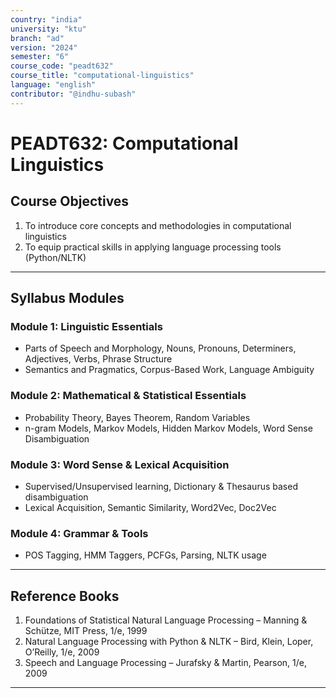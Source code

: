 ```yaml
---
country: "india"
university: "ktu"
branch: "ad"
version: "2024"
semester: "6"
course_code: "peadt632"
course_title: "computational-linguistics"
language: "english"
contributor: "@indhu-subash"
---
```


# PEADT632: Computational Linguistics  

## Course Objectives

1. To introduce core concepts and methodologies in computational linguistics  
2. To equip practical skills in applying language processing tools (Python/NLTK)

---

## Syllabus Modules

### Module 1: Linguistic Essentials
- Parts of Speech and Morphology, Nouns, Pronouns, Determiners, Adjectives, Verbs, Phrase Structure  
- Semantics and Pragmatics, Corpus-Based Work, Language Ambiguity  

### Module 2: Mathematical & Statistical Essentials
- Probability Theory, Bayes Theorem, Random Variables  
- n-gram Models, Markov Models, Hidden Markov Models, Word Sense Disambiguation  

### Module 3: Word Sense & Lexical Acquisition
- Supervised/Unsupervised learning, Dictionary & Thesaurus based disambiguation  
- Lexical Acquisition, Semantic Similarity, Word2Vec, Doc2Vec  

### Module 4: Grammar & Tools
- POS Tagging, HMM Taggers, PCFGs, Parsing, NLTK usage  

---

## Reference Books

1. Foundations of Statistical Natural Language Processing – Manning & Schütze, MIT Press, 1/e, 1999  
2. Natural Language Processing with Python & NLTK – Bird, Klein, Loper, O’Reilly, 1/e, 2009  
3. Speech and Language Processing – Jurafsky & Martin, Pearson, 1/e, 2009  

---
